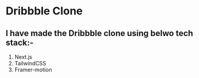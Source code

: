 # Dribbble Clone

## I have made the Dribbble clone using belwo tech stack:-
1. Next.js
2. TailwindCSS
3. Framer-motion

